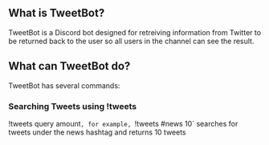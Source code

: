## What is TweetBot?
TweetBot is a Discord bot designed for retreiving information from Twitter to be returned back to the user so all users in the channel can see the result.

## What can TweetBot do?
TweetBot has several commands:
### Searching Tweets using !tweets
!tweets query amount`, for example, `!tweets #news 10` searches for tweets under the news hashtag and returns 10 tweets
